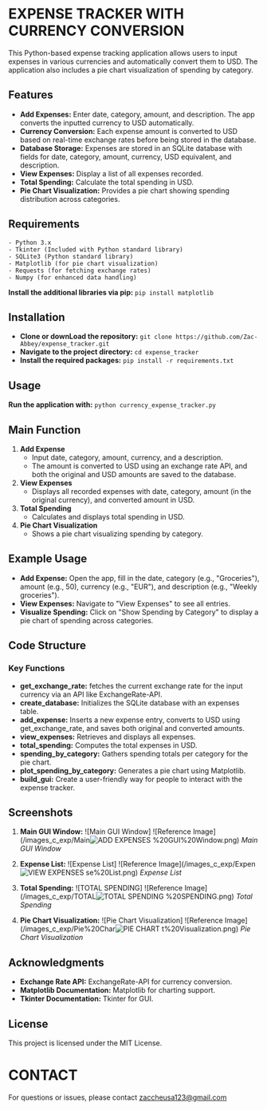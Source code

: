 # EXPENSE TRACKER WITH CURRENCY CONVERSION

This Python-based expense tracking application allows users to input expenses in various currencies and automatically convert them to USD. The application also includes a pie chart visualization of spending by category.

## Features
- **Add Expenses:** Enter date, category, amount, and description. The app converts the inputted currency to USD automatically.
- **Currency Conversion:** Each expense amount is converted to USD based on real-time exchange rates before being stored in the database.
- **Database Storage:** Expenses are stored in an SQLite database with fields for date, category, amount, currency, USD equivalent, and description.
- **View Expenses:** Display a list of all expenses recorded.
- **Total Spending:** Calculate the total spending in USD.
- **Pie Chart Visualization:** Provides a pie chart showing spending distribution across categories.

## Requirements
    - Python 3.x
    - Tkinter (Included with Python standard library)
    - SQLite3 (Python standard library)
    - Matplotlib (for pie chart visualization)
    - Requests (for fetching exchange rates)
    - Numpy (for enhanced data handling)
**Install the additional libraries via pip:**
    `pip install matplotlib`

## Installation
- **Clone or downLoad the repository:**
        `git clone https://github.com/Zac-Abbey/expense_tracker.git`
- **Navigate to the project directory:**
        `cd expense_tracker`
- **Install the required packages:**
        `pip install -r requirements.txt`

## Usage
**Run the application with:**
    `python currency_expense_tracker.py`

## Main Function
1. **Add Expense**
    - Input date, category, amount, currency, and a description.
    - The amount is converted to USD using an exchange rate API, and both the original and USD amounts are saved to the database.
2. **View Expenses**
    - Displays all recorded expenses with date, category, amount (in the original currency), and converted amount in USD.
3. **Total Spending**
    - Calculates and displays total spending in USD.
4. **Pie Chart Visualization**
    - Shows a pie chart visualizing spending by category.

## Example Usage
- **Add Expense:** Open the app, fill in the date, category (e.g., "Groceries"), amount (e.g., 50), currency (e.g., "EUR"), and description (e.g., "Weekly groceries").
- **View Expenses:** Navigate to "View Expenses" to see all entries.
- **Visualize Spending:** Click on "Show Spending by Category" to display a pie chart of spending across categories.

## Code Structure

### Key Functions
- **get_exchange_rate:** fetches the current exchange rate for the input currency via an API like ExchangeRate-API.
- **create_database:** Initializes the SQLite database with an expenses table.
- **add_expense:** Inserts a new expense entry, converts to USD using get_exchange_rate, and saves both original and converted amounts.
- **view_expenses:** Retrieves and displays all expenses.
- **total_spending:** Computes the total expenses in USD.
- **spending_by_category:** Gathers spending totals per category for the pie chart.
- **plot_spending_by_category:** Generates a pie chart using Matplotlib.
- **build_gui:** Create a user-friendly way for people to interact with the expense tracker.

## Screenshots
1. **Main GUI Window:**
![Main GUI Window]
![Reference Image](/images_c_exp/Main![ADD EXPENSES](https://github.com/user-attachments/assets/f6a5e456-b49d-464a-8cf0-acdf9eb1331a)
%20GUI%20Window.png)
*Main GUI Window*

2. **Expense List:**
![Expense List]
![Reference Image](/images_c_exp/Expen![VIEW EXPENSES](https://github.com/user-attachments/assets/b9d38c5a-81a9-4b3c-8ddc-02a49835e042)
se%20List.png)
*Expense List*

3. **Total Spending:**
![TOTAL SPENDING]
![Reference Image](/images_c_exp/TOTAL![TOTAL SPENDING](https://github.com/user-attachments/assets/f69dedd9-e985-481c-985c-03fc9259cad6)
%20SPENDING.png)
*Total Spending*

4. **Pie Chart Visualization:**
![Pie Chart Visualization]
![Reference Image](/images_c_exp/Pie%20Char![PIE CHART](https://github.com/user-attachments/assets/f86807d4-88cc-4dee-9268-d3dc1d95f2f0)
t%20Visualization.png)
*Pie Chart Visualization*

## Acknowledgments
- **Exchange Rate API:** ExchangeRate-API for currency conversion.
- **Matplotlib Documentation:** Matplotlib for charting support.
- **Tkinter Documentation:** Tkinter for GUI.

## License
This project is licensed under the MIT License.

# CONTACT
For questions or issues, please contact zaccheusa123@gmail.com

